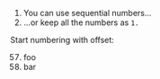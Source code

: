 1. You can use sequential numbers...
1. ...or keep all the numbers as `1.`

Start numbering with offset:

57. foo
1. bar